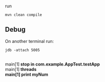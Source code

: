 run 
```
mvn clean compile
```

## Debug
On another terminal run:
```
jdb -attach 5005
```
<BR>main[1]<B> stop in com.example.AppTest.testApp</B>
<BR>main[1]<B> threads
<BR>main[1]<B> print myNum


